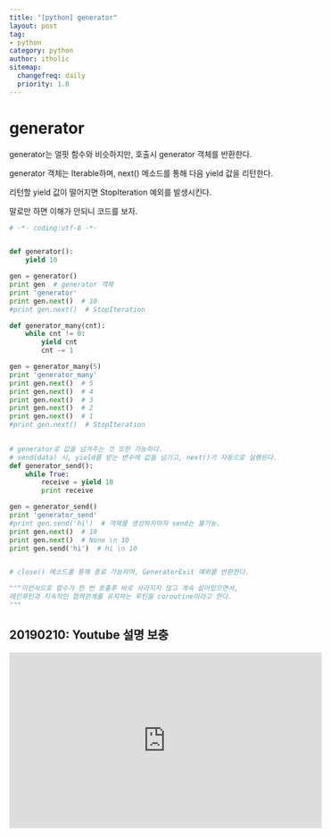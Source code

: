 ```yaml
---
title: "[python] generator"
layout: post
tag:
- python
category: python
author: itholic
sitemap:
  changefreq: daily
  priority: 1.0
---
```


# generator

generator는 얼핏 함수와 비슷하지만, 호출시 generator 객체를 반환한다.

generator 객체는 Iterable하며, next() 메소드를 통해 다음 yield 값을 리턴한다.

리턴할 yield 값이 떨어지면 StopIteration 예외를 발생시킨다.

말로만 하면 이해가 안되니 코드를 보자.

```python
# -*- coding:utf-8 -*-


def generator():
    yield 10

gen = generator() 
print gen  # generator 객체
print 'generator'
print gen.next()  # 10
#print gen.next()  # StopIteration

def generator_many(cnt):
    while cnt != 0:
        yield cnt
        cnt -= 1

gen = generator_many(5)
print 'generator_many'
print gen.next()  # 5
print gen.next()  # 4
print gen.next()  # 3
print gen.next()  # 2
print gen.next()  # 1
#print gen.next()  # StopIteration
    

# generator로 값을 넘겨주는 것 또한 가능하다. 
# send(data) 시, yield를 받는 변수에 값을 넘기고, next()가 자동으로 실행된다.
def generator_send():
    while True:
        receive = yield 10
        print receive

gen = generator_send()
print 'generator_send'
#print gen.send('hi')  # 객체를 생성하자마자 send는 불가능.
print gen.next()  # 10
print gen.next()  # None \n 10
print gen.send('hi')  # hi \n 10


# close() 메소드를 통해 종료 가능하며, GeneratorExit 예외를 반환한다.

"""이런식으로 함수가 한 번 호출후 바로 사라지지 않고 계속 살아있으면서,
메인루틴과 지속적인 협력관계를 유지하는 루틴을 coroutine이라고 한다.
"""
```

## 20190210: Youtube 설명 보충

<iframe width="560" height="315" src="https://www.youtube.com/embed/ZYnyiYSHvXQ" frameborder="0" allow="accelerometer; autoplay; encrypted-media; gyroscope; picture-in-picture" allowfullscreen></iframe>
